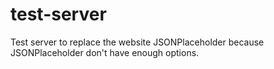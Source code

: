 # test-server
Test server to replace the website JSONPlaceholder because JSONPlaceholder don't have enough options.
